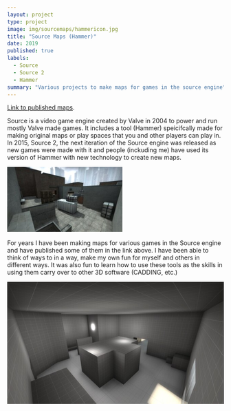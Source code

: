```yaml
---
layout: project
type: project
image: img/sourcemaps/hammericon.jpg
title: "Source Maps (Hammer)"
date: 2019
published: true
labels:
  - Source
  - Source 2
  - Hammer
summary: "Various projects to make maps for games in the source engine"
---
```



[Link to published maps](https://steamcommunity.com/id/imfunnyist/myworkshopfiles/?p=1).

Source is a video game engine created by Valve in 2004 to power and run mostly Valve made games. It includes a tool (Hammer) speicifcally made for making original maps or play spaces that you and other players can play in. In 2015, Source 2, the next iteration of the Source engine was released as new games were made with it and people (inckuding me) have used its version of Hammer with new technology to create new maps.

<img class="img-fluid" src="/img/sourcemaps/street.jpg">

For years I have been making maps for various games in the Source engine and have published some of them in the link above. I have been able to think of ways to in a way, make my own fun for myself and others in different ways. It was also fun to learn how to use these tools as the skills in using them carry over to other 3D software (CADDING, etc.)

<img class="img-fluid" src="/img/sourcemaps/havenone.jpg">



